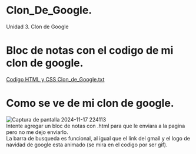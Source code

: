 # Clon_De_Google.
Unidad 3. Clon de Google <br>
# Bloc de notas con el codigo de mi clon de google.
[Codigo HTML y CSS Clon_de_Google.txt](https://github.com/user-attachments/files/17794643/Codigo.HTML.y.CSS.Clon_de_Google.txt)
# Como se ve de mi clon de google.
![Captura de pantalla 2024-11-17 224113](https://github.com/user-attachments/assets/e15b26d1-29ba-40fe-98ae-f444f5be87b0) <br>
Intente agregar un bloc de notas con .html para que le enviara a la pagina pero no me dejo enviarlo. <br>
La barra de busqueda es funcional, al igual que el link del gmail y el logo de navidad de google esta animado (se mira en el codigo por ser gif).
